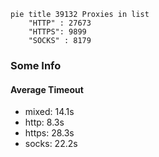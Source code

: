 
```mermaid
pie title 39132 Proxies in list
    "HTTP" : 27673
    "HTTPS": 9899
    "SOCKS" : 8179
```

### Some Info
#### Average Timeout

- mixed: 14.1s
- http: 8.3s
- https: 28.3s
- socks: 22.2s